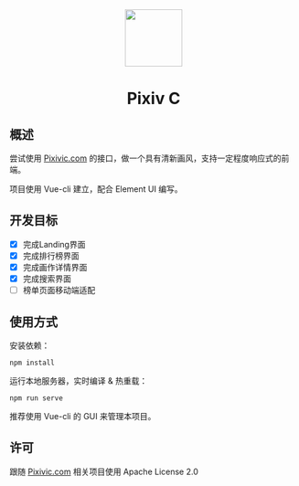 <div align="center"><img width="100" src="https://img.backrunner.top/pixiv-c/logo.png"></div>
<h1 align="center">Pixiv C</h1>

## 概述

尝试使用 [Pixivic.com](https://pixivic.com) 的接口，做一个具有清新画风，支持一定程度响应式的前端。

项目使用 Vue-cli 建立，配合 Element UI 编写。

## 开发目标

- [x] 完成Landing界面
- [x] 完成排行榜界面
- [x] 完成画作详情界面
- [x] 完成搜索界面
- [ ] 榜单页面移动端适配

## 使用方式

安装依赖：
```
npm install
```

运行本地服务器，实时编译 & 热重载：
```
npm run serve
```

推荐使用 Vue-cli 的 GUI 来管理本项目。

## 许可

跟随 [Pixivic.com](https://pixivic.com) 相关项目使用 Apache License 2.0